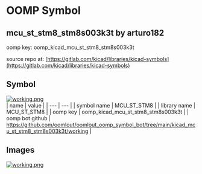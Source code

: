 # OOMP Symbol  
## mcu_st_stm8_stm8s003k3t  by arturo182  
  
oomp key: oomp_kicad_mcu_st_stm8_stm8s003k3t  
  
source repo at: [https://gitlab.com/kicad/libraries/kicad-symbols](https://gitlab.com/kicad/libraries/kicad-symbols)  
## Symbol  
  
[![working.png](working_600.png)](working.png)  
| name | value | 
| --- | --- | 
| symbol name | MCU_ST_STM8 | 
| library name | MCU_ST_STM8 | 
| oomp key | oomp_kicad_mcu_st_stm8_stm8s003k3t | 
| oomp bot github | https://github.com/oomlout/oomlout_oomp_symbol_bot/tree/main/kicad_mcu_st_stm8_stm8s003k3t/working | 
## Images  
  
[![working.png](working_140.png)](working.png)  
